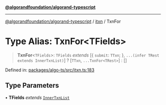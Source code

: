 [**@algorandfoundation/algorand-typescript**](../../../README.md)

***

[@algorandfoundation/algorand-typescript](../../../README.md) / [itxn](../README.md) / TxnFor

# Type Alias: TxnFor\<TFields\>

> **TxnFor**\<`TFields`\>: `TFields` *extends* \[\{ `submit`: `TTxn`; \}, `...(infer TRest extends InnerTxnList)`\] ? \[`TTxn`, `...TxnFor<TRest>`\] : \[\]

Defined in: [packages/algo-ts/src/itxn.ts:183](https://github.com/algorandfoundation/puya-ts/blob/89ee9cf9a58d93e3ffbb727cfadf537835799a71/packages/algo-ts/src/itxn.ts#L183)

## Type Parameters

• **TFields** *extends* [`InnerTxnList`](InnerTxnList.md)
